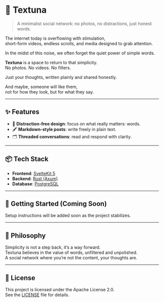 # 📝 Textuna

> A minimalist social network: no photos, no distractions, just honest words.

The internet today is overflowing with stimulation,  
short-form videos, endless scrolls, and media designed to grab attention.

In the midst of this noise, we often forget the quiet power of simple words.

**Textuna** is a space to return to that simplicity.  
No photos. No videos. No filters.

Just your thoughts, written plainly and shared honestly.

And maybe, someone will like them,  
not for how they look, but for what they say.

---

## ✨ Features

- 🧘 **Distraction-free design**: focus on what really matters: words.
- 🖋️ **Markdown-style posts**: write freely in plain text.
- 🗂️ **Threaded conversations**: read and respond with clarity.

---

## 📦 Tech Stack

- **Frontend**: [SvelteKit 5](https://kit.svelte.dev/)
- **Backend**: [Rust (Axum)](https://github.com/tokio-rs/axum)
- **Database**: [PostgreSQL](https://www.postgresql.org/)

---

## 🚀 Getting Started (Coming Soon)

Setup instructions will be added soon as the project stabilizes.

---

## 🤍 Philosophy

Simplicity is not a step back, it’s a way forward.  
Textuna believes in the value of words, unfiltered and unpolished.  
A social network where you’re not the content, your thoughts are.

---

## 📄 License

This project is licensed under the Apache License 2.0.  
See the [LICENSE](./LICENSE) file for details.
